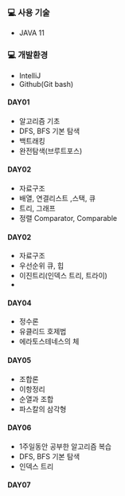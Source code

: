 ###  💻 사용 기술

- JAVA 11

### 💻 개발환경
-  IntelliJ
-  Github(Git bash)

#### DAY01
- 알고리즘 기초
- DFS, BFS 기본 탐색
- 백트래킹
- 완전탐색(브루트포스)

#### DAY02
- 자료구조
- 배열, 연결리스트 ,스택, 큐
- 트리, 그래프
- 정렬 Comparator, Comparable

#### DAY02
- 자료구조
- 우선순위 큐, 힙
- 이진트리(인덱스 트리, 트라이)
- 
#### DAY04
- 정수론
- 유클리드 호제법
- 에라토스테네스의 체

#### DAY05
- 조합론
- 이항정리
- 순열과 조합
- 파스칼의 삼각형

#### DAY06
- 1주일동안 공부한 알고리즘 복습
- DFS, BFS 기본 탐색
- 인덱스 트리

#### DAY07


